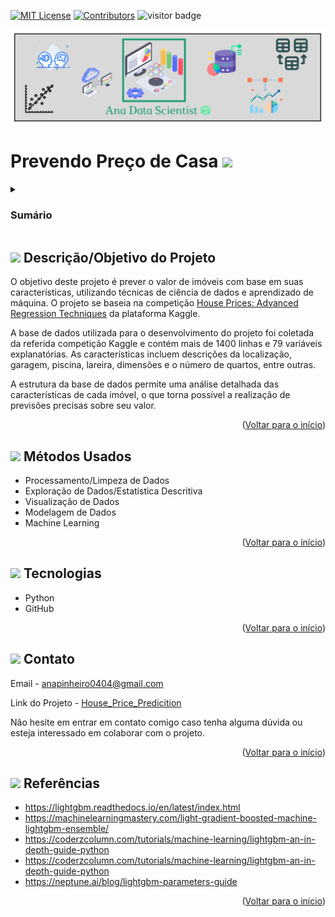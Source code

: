 <a name="readme-top"></a>

[![MIT License][license-shield]][license-url]
[![Contributors][contributors-shield]][contributors-url]
![visitor badge](https://visitor-badge.glitch.me/badge?page_id=anamariapego.House_Price_Predicition&right_color=brightgreen)

<img src="03-Imagens/AnaDataScientist.png" >

# Prevendo Preço de Casa <img src="https://user-images.githubusercontent.com/57241391/216849469-1649b014-7add-4d4c-8b98-66869b30f5cd.png" height="50">

<!-- Sumário -->
<details>
 <summary><h3>Sumário</h3></summary>
  <ol>
    <li><a href="#descrição-objetivo-do-projeto">Descrição/Objetivo do Projeto</a></li>
    <li><a href="#métodos-usados">Métodos Usados</a></li>
    <li><a href="#tecnologias">Tecnologias</a></li>
    <li><a href="#contato">Contato</a></li>
    <li><a href="#referências">Referências</a></li>
  </ol>
</details>

## <img src="https://user-images.githubusercontent.com/57241391/217628486-4fd94a14-a731-4978-9c49-22730fb2d449.png" height="30"> Descrição/Objetivo do Projeto
 
O objetivo deste projeto é prever o valor de imóveis com base em suas características, utilizando técnicas de ciência de dados e aprendizado de máquina. O projeto se baseia na competição [House Prices: Advanced Regression Techniques](https://www.kaggle.com/competitions/house-prices-advanced-regression-techniques) da plataforma Kaggle.

A base de dados utilizada para o desenvolvimento do projeto foi coletada da referida competição Kaggle e contém mais de 1400 linhas e 79 variáveis explanatórias. As características incluem descrições da localização, garagem, piscina, lareira, dimensões e o número de quartos, entre outras.

A estrutura da base de dados permite uma análise detalhada das características de cada imóvel, o que torna possível a realização de previsões precisas sobre seu valor. 

<p align="right">(<a href="#readme-top">Voltar para o início</a>)</p>


## <img src="https://user-images.githubusercontent.com/57241391/217636535-f4831826-c808-4a6c-9598-664e0eedfc14.png" height="30">  Métodos Usados

* Processamento/Limpeza de Dados
* Exploração de Dados/Estatística Descritiva
* Visualização de Dados
* Modelagem de Dados
* Machine Learning

<p align="right">(<a href="#readme-top">Voltar para o início</a>)</p>

## <img src="https://user-images.githubusercontent.com/57241391/217635773-9ad89821-c574-4962-9b11-1d599d068490.png" height="30"> Tecnologias

* Python
* GitHub

<p align="right">(<a href="#readme-top">Voltar para o início</a>)</p>

## <img src="https://user-images.githubusercontent.com/57241391/217637444-71fb0baf-2675-4da8-b85f-fe5ee2ffd4c2.png" height="30"> Contato

Email - [anapinheiro0404@gmail.com](anapinheiro0404@gmail.com)

Link do Projeto - [House_Price_Predicition](https://github.com/anamariapego/House_Price_Predicition)

Não hesite em entrar em contato comigo caso tenha alguma dúvida ou esteja interessado em colaborar com o projeto.

<p align="right">(<a href="#readme-top">Voltar para o início</a>)</p>

## <img src="https://user-images.githubusercontent.com/57241391/217642578-1de992a9-8b94-41fc-b193-1ba0b8cd4141.png" height="30"> Referências

* https://lightgbm.readthedocs.io/en/latest/index.html
* https://machinelearningmastery.com/light-gradient-boosted-machine-lightgbm-ensemble/
* https://coderzcolumn.com/tutorials/machine-learning/lightgbm-an-in-depth-guide-python
* https://coderzcolumn.com/tutorials/machine-learning/lightgbm-an-in-depth-guide-python
* https://neptune.ai/blog/lightgbm-parameters-guide
  


<p align="right">(<a href="#readme-top">Voltar para o início</a>)</p>

<!-- links -->

[license-shield]: https://img.shields.io/github/license/anamariapego/House_Price_Predicition.svg?style=flat-square&logoColor=brightgreen
[license-url]: https://github.com/anamariapego/House_Price_Predicition/blob/main/LICENSE

[contributors-shield]: https://img.shields.io/github/contributors/anamariapego/House_Price_Predicition.svg?style=flat-square&logoColor=brightgreen
[contributors-url]: https://github.com/anamariapego/House_Price_Predicition/graphs/contributors

